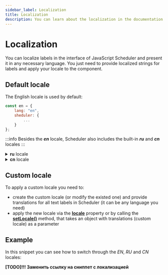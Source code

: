 ```yaml
---
sidebar_label: Localization
title: Localization
description: You can learn about the localization in the documentation of the DHTMLX JavaScript Scheduler library. Browse developer guides and API reference, try out code examples and live demos, and download a free 30-day evaluation version of DHTMLX Scheduler.
---
```


# Localization

You can localize labels in the interface of JavaScript Scheduler and present it in any necessary language. You just need to provide localized strings for labels and apply your locale to the component.

## Default locale

The English locale is used by default:

~~~jsx {}
const en = {
	lang: "en",
	sheduler: {
		...
	}
};
~~~

:::info
Besides the ***en*** locale, Scheduler also includes the built-in ***ru*** and ***cn*** locales
:::

<details>
<summary><b>ru</b> locale</summary>

~~~jsx
const ru = {
	lang: "ru",
	sheduler: {
		...
	}
};
~~~
</details>

<details>
<summary><b>cn</b> locale</summary>

~~~jsx {}
const cn = {
	lang: "cn",
	scheduler: {
		...
	}
};

~~~
</details>

## Custom locale

To apply a custom locale you need to:

- create the custom locale (or modify the existed one) and provide translations for all text labels in Scheduler (it can be any language you need)
- apply the new locale via the [**locale**](api/config/scheduler_locale_config.md) property or by calling the [**setLocale()**](api/methods/scheduler_setlocale_method.md) method, that takes an object with translations (custom locale) as a parameter

## Example

In this snippet you can see how to switch through the *EN*, *RU* and *CN* locales:

**[TODO]!!! Заменить ссылку на сниппет с локализацией**
<iframe src="" frameborder="0" class="snippet_iframe" width="100%" height="600"></iframe>
